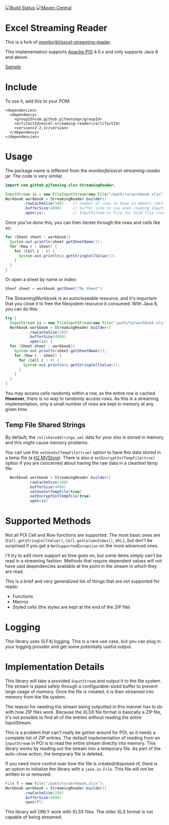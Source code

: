[![Build Status](https://travis-ci.org/pjfanning/excel-streaming-reader.svg?branch=master)](https://travis-ci.org/pjfanning/excel-streaming-reader)
[![Maven Central](https://maven-badges.herokuapp.com/maven-central/com.github.pjfanning/excel-streaming-reader/badge.svg)](https://maven-badges.herokuapp.com/maven-central/com.github.pjfanning/excel-streaming-reader)

# Excel Streaming Reader

This is a fork of [monitorjbl/excel-streaming-reader](https://github.com/monitorjbl/excel-streaming-reader).

This implementation supports [Apache POI](http://poi.apache.org) 4.0.x and only supports Java 8 and above.

[Sample](https://github.com/pjfanning/excel-streaming-reader-sample)

# Include

To use it, add this to your POM:

```
<dependencies>
  <dependency>
    <groupId>com.github.pjfanning</groupId>
    <artifactId>excel-streaming-reader</artifactId>
    <version>2.2.1</version>
  </dependency>
</dependencies>  
```

# Usage

The package name is different from the *monitorjbl/excel-streaming-reader* jar. The code is very similar.

```java
import com.github.pjfanning.xlsx.StreamingReader;

InputStream is = new FileInputStream(new File("/path/to/workbook.xlsx"));
Workbook workbook = StreamingReader.builder()
        .rowCacheSize(100)    // number of rows to keep in memory (defaults to 10)
        .bufferSize(4096)     // buffer size to use when reading InputStream to file (defaults to 1024)
        .open(is);            // InputStream or File for XLSX file (required)
```

Once you've done this, you can then iterate through the rows and cells like so:

```java
for (Sheet sheet : workbook){
  System.out.println(sheet.getSheetName());
  for (Row r : sheet) {
    for (Cell c : r) {
      System.out.println(c.getStringCellValue());
    }
  }
}
```

Or open a sheet by name or index:

```java
Sheet sheet = workbook.getSheet("My Sheet")
```

The StreamingWorkbook is an autocloseable resource, and it's important that you close it to free the filesystem resource it consumed. With Java 8, you can do this:

```java
try {
  InputStream is = new FileInputStream(new File("/path/to/workbook.xlsx"));
  Workbook workbook = StreamingReader.builder()
          .rowCacheSize(100)
          .bufferSize(4096)
          .open(is) {
  for (Sheet sheet : workbook){
    System.out.println(sheet.getSheetName());
    for (Row r : sheet) {
      for (Cell c : r) {
        System.out.println(c.getStringCellValue());
      }
    }
  }
}
```

You may access cells randomly within a row, as the entire row is cached. **However**, there is no way to randomly access rows. As this is a streaming implementation, only a small number of rows are kept in memory at any given time.

## Temp File Shared Strings

By default, the `/xl/sharedStrings.xml` data for your xlsx is stored in memory and this might cause memory problems.

You can use the `setUseSstTempFile(true)` option to have this data stored in a temp file (a [H2 MVStore](http://www.h2database.com/html/mvstore.html)). There is also a `setEncryptSstTempFile(true)` option if you are concerned about having the raw data in a cleartext temp file.

```java
  Workbook workbook = StreamingReader.builder()
          .rowCacheSize(100)
          .bufferSize(4096)
          .setUseSstTempFile(true)
          .setEncryptSstTempFile(true)
          .open(is)
```

# Supported Methods

Not all POI Cell and Row functions are supported. The most basic ones are (`Cell.getStringCellValue()`, `Cell.getColumnIndex()`, etc.), but don't be surprised if you get a `NotSupportedException` on the more advanced ones.

I'll try to add more support as time goes on, but some items simply can't be read in a streaming fashion. Methods that require dependent values will not have said dependencies available at the point in the stream in which they are read.

This is a brief and very generalized list of things that are not supported for reads:

* Functions
* Macros
* Styled cells (the styles are kept at the end of the ZIP file)

# Logging

This library uses SLF4j logging. This is a rare use case, but you can plug in your logging provider and get some potentially useful output. 

# Implementation Details

This library will take a provided `InputStream` and output it to the file system. The stream is piped safely through a configurable-sized buffer to prevent large usage of memory. Once the file is created, it is then streamed into memory from the file system.

The reason for needing the stream being outputted in this manner has to do with how ZIP files work. Because the XLSX file format is basically a ZIP file, it's not possible to find all of the entries without reading the entire InputStream.

This is a problem that can't really be gotten around for POI, as it needs a complete list of ZIP entries. The default implementation of reading from an `InputStream` in POI is to read the entire stream directly into memory. This library works by reading out the stream into a temporary file. As part of the auto-close action, the temporary file is deleted.

If you need more control over how the file is created/disposed of, there is an option to initialize the library with a `java.io.File`. This file will not be written to or removed:

```java
File f = new File("/path/to/workbook.xlsx");
Workbook workbook = StreamingReader.builder()
        .rowCacheSize(100)    
        .bufferSize(4096)     
        .open(f);
```

This library will ONLY work with XLSX files. The older XLS format is not capable of being streamed.
